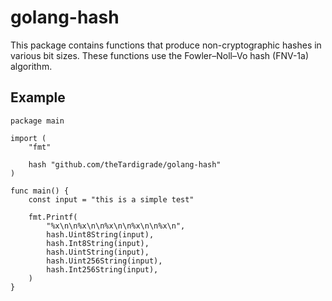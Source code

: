 # golang-hash

This package contains functions that produce non-cryptographic hashes in various bit sizes. These functions use the Fowler–Noll–Vo hash (FNV-1a) algorithm.

## Example

```golang
package main

import (
	"fmt"

	hash "github.com/theTardigrade/golang-hash"
)

func main() {
	const input = "this is a simple test"

	fmt.Printf(
		"%x\n\n%x\n\n%x\n\n%x\n\n%x\n",
		hash.Uint8String(input),
		hash.Int8String(input),
		hash.UintString(input),
		hash.Uint256String(input),
		hash.Int256String(input),
	)
}
```